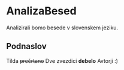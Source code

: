 # AnalizaBesed

Analizirali bomo besede v slovenskem jeziku.

## Podnaslov
Tilda ~~prečrtano~~
Dve zvezdici **debelo**
Avtorji 
:)